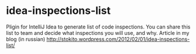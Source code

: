 idea-inspections-list
=====================
Pligin for IntelliJ Idea to generate list of code inspections.
You can share this list to team and decide what inspections you will use, and why.
Article in my blog (in russian) http://stokito.wordpress.com/2012/02/01/idea-inspections-list/
